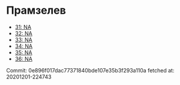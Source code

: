# Прамзелев
- [31: NA](31.md)
- [32: NA](32.md)
- [33: NA](33.md)
- [34: NA](34.md)
- [35: NA](35.md)
- [36: NA](36.md)

Commit: 0e896f017dac77371840bde107e35b3f293a110a
 fetched at: 20201201-224743
